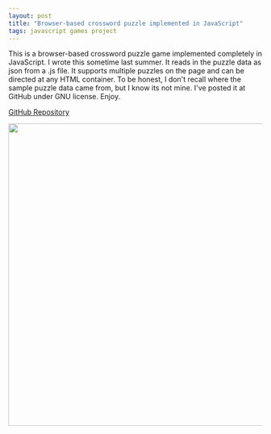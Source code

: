 ```yaml
---
layout: post
title: "Browser-based crossword puzzle implemented in JavaScript"
tags: javascript games project
---
```


This is a browser-based crossword puzzle game implemented completely in JavaScript. I wrote this sometime last summer. It reads in the puzzle data as json from a .js file. It supports multiple puzzles on the page and can be directed at any HTML container. To be honest, I don't recall where the sample puzzle data came from, but I know its not mine. I've posted it at GitHub under GNU license. Enjoy.

[GitHub Repository](https://github.com/wiseley/javascript-crossword)

<img src="{{ site.url }}/assets/crossword.png" width="600"/>


